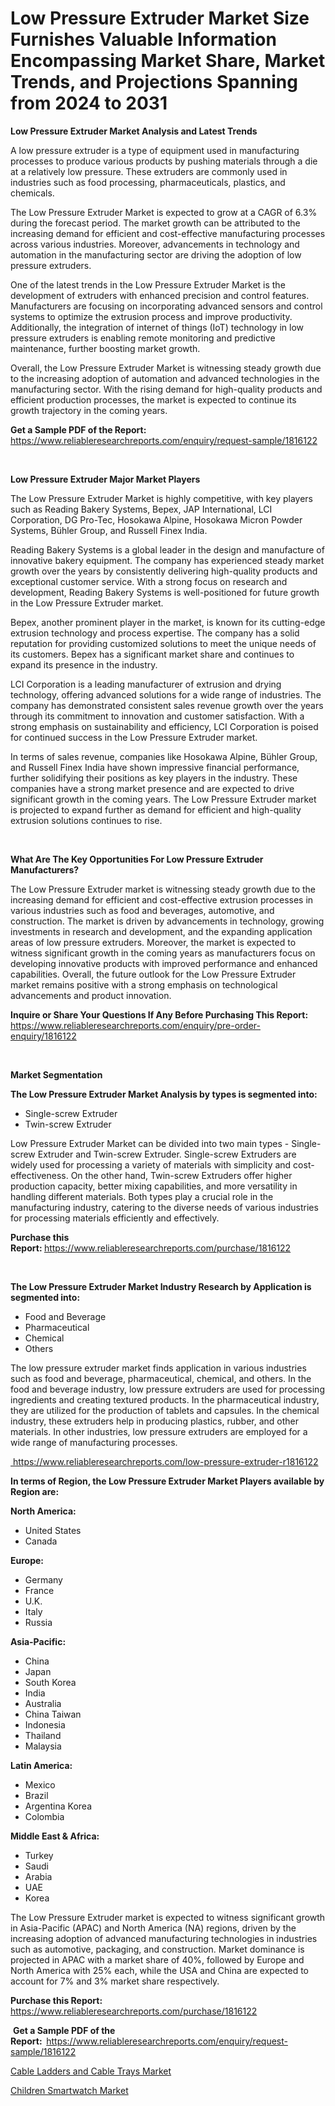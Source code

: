 <p><h1>Low Pressure Extruder Market Size Furnishes Valuable Information Encompassing Market Share, Market Trends, and Projections Spanning from 2024 to 2031</h1></p><p><strong>Low Pressure Extruder Market Analysis and Latest Trends</strong></p>
<p><p>A low pressure extruder is a type of equipment used in manufacturing processes to produce various products by pushing materials through a die at a relatively low pressure. These extruders are commonly used in industries such as food processing, pharmaceuticals, plastics, and chemicals.</p><p>The Low Pressure Extruder Market is expected to grow at a CAGR of 6.3% during the forecast period. The market growth can be attributed to the increasing demand for efficient and cost-effective manufacturing processes across various industries. Moreover, advancements in technology and automation in the manufacturing sector are driving the adoption of low pressure extruders.</p><p>One of the latest trends in the Low Pressure Extruder Market is the development of extruders with enhanced precision and control features. Manufacturers are focusing on incorporating advanced sensors and control systems to optimize the extrusion process and improve productivity. Additionally, the integration of internet of things (IoT) technology in low pressure extruders is enabling remote monitoring and predictive maintenance, further boosting market growth.</p><p>Overall, the Low Pressure Extruder Market is witnessing steady growth due to the increasing adoption of automation and advanced technologies in the manufacturing sector. With the rising demand for high-quality products and efficient production processes, the market is expected to continue its growth trajectory in the coming years.</p></p>
<p><strong>Get a Sample PDF of the Report:&nbsp;</strong> <a href="https://www.reliableresearchreports.com/enquiry/request-sample/1816122">https://www.reliableresearchreports.com/enquiry/request-sample/1816122</a></p>
<p>&nbsp;</p>
<p><strong>Low Pressure Extruder Major Market Players</strong></p>
<p><p>The Low Pressure Extruder Market is highly competitive, with key players such as Reading Bakery Systems, Bepex, JAP International, LCI Corporation, DG Pro-Tec, Hosokawa Alpine, Hosokawa Micron Powder Systems, Bühler Group, and Russell Finex India. </p><p>Reading Bakery Systems is a global leader in the design and manufacture of innovative bakery equipment. The company has experienced steady market growth over the years by consistently delivering high-quality products and exceptional customer service. With a strong focus on research and development, Reading Bakery Systems is well-positioned for future growth in the Low Pressure Extruder market.</p><p>Bepex, another prominent player in the market, is known for its cutting-edge extrusion technology and process expertise. The company has a solid reputation for providing customized solutions to meet the unique needs of its customers. Bepex has a significant market share and continues to expand its presence in the industry.</p><p>LCI Corporation is a leading manufacturer of extrusion and drying technology, offering advanced solutions for a wide range of industries. The company has demonstrated consistent sales revenue growth over the years through its commitment to innovation and customer satisfaction. With a strong emphasis on sustainability and efficiency, LCI Corporation is poised for continued success in the Low Pressure Extruder market.</p><p>In terms of sales revenue, companies like Hosokawa Alpine, Bühler Group, and Russell Finex India have shown impressive financial performance, further solidifying their positions as key players in the industry. These companies have a strong market presence and are expected to drive significant growth in the coming years. The Low Pressure Extruder market is projected to expand further as demand for efficient and high-quality extrusion solutions continues to rise.</p></p>
<p>&nbsp;</p>
<p><strong>What Are The Key Opportunities For Low Pressure Extruder Manufacturers?</strong></p>
<p><p>The Low Pressure Extruder market is witnessing steady growth due to the increasing demand for efficient and cost-effective extrusion processes in various industries such as food and beverages, automotive, and construction. The market is driven by advancements in technology, growing investments in research and development, and the expanding application areas of low pressure extruders. Moreover, the market is expected to witness significant growth in the coming years as manufacturers focus on developing innovative products with improved performance and enhanced capabilities. Overall, the future outlook for the Low Pressure Extruder market remains positive with a strong emphasis on technological advancements and product innovation.</p></p>
<p><strong>Inquire or Share Your Questions If Any Before Purchasing This Report:</strong> <a href="https://www.reliableresearchreports.com/enquiry/pre-order-enquiry/1816122">https://www.reliableresearchreports.com/enquiry/pre-order-enquiry/1816122</a></p>
<p>&nbsp;</p>
<p><strong>Market Segmentation</strong></p>
<p><strong>The Low Pressure Extruder Market Analysis by types is segmented into:</strong></p>
<p><ul><li>Single-screw Extruder</li><li>Twin-screw Extruder</li></ul></p>
<p><p>Low Pressure Extruder Market can be divided into two main types - Single-screw Extruder and Twin-screw Extruder. Single-screw Extruders are widely used for processing a variety of materials with simplicity and cost-effectiveness. On the other hand, Twin-screw Extruders offer higher production capacity, better mixing capabilities, and more versatility in handling different materials. Both types play a crucial role in the manufacturing industry, catering to the diverse needs of various industries for processing materials efficiently and effectively.</p></p>
<p><strong>Purchase this Report:&nbsp;</strong><a href="https://www.reliableresearchreports.com/purchase/1816122">https://www.reliableresearchreports.com/purchase/1816122</a></p>
<p>&nbsp;</p>
<p><strong>The Low Pressure Extruder Market Industry Research by Application is segmented into:</strong></p>
<p><ul><li>Food and Beverage</li><li>Pharmaceutical</li><li>Chemical</li><li>Others</li></ul></p>
<p><p>The low pressure extruder market finds application in various industries such as food and beverage, pharmaceutical, chemical, and others. In the food and beverage industry, low pressure extruders are used for processing ingredients and creating textured products. In the pharmaceutical industry, they are utilized for the production of tablets and capsules. In the chemical industry, these extruders help in producing plastics, rubber, and other materials. In other industries, low pressure extruders are employed for a wide range of manufacturing processes.</p></p>
<p><a href="https://www.reliableresearchreports.com/low-pressure-extruder-r1816122">&nbsp;https://www.reliableresearchreports.com/low-pressure-extruder-r1816122</a></p>
<p><strong>In terms of Region, the Low Pressure Extruder Market Players available by Region are:</strong></p>
<p>
    <p> <strong> North America: </strong>
        <ul>
            <li>United States</li>
            <li>Canada</li>
        </ul>
        </p> 
    <p> <strong> Europe: </strong>
        <ul>
            <li>Germany</li>
            <li>France</li>
            <li>U.K.</li>
            <li>Italy</li>
            <li>Russia</li>
        </ul>
        </p> 
    <p> <strong> Asia-Pacific: </strong>
        <ul>
            <li>China</li>
            <li>Japan</li>
            <li>South Korea</li>
            <li>India</li>
            <li>Australia</li>
            <li>China Taiwan</li>
            <li>Indonesia</li>
            <li>Thailand</li>
            <li>Malaysia</li>
        </ul>
        </p> 
    <p> <strong> Latin America: </strong>
        <ul>
            <li>Mexico</li>
            <li>Brazil</li>
            <li>Argentina Korea</li>
            <li>Colombia</li>
        </ul>
        </p> 
    <p> <strong> Middle East & Africa: </strong>
        <ul>
            <li>Turkey</li>
            <li>Saudi</li>
            <li>Arabia</li>
            <li>UAE</li>
            <li>Korea</li>
        </ul>
    </p>
    </p>
<p><p>The Low Pressure Extruder market is expected to witness significant growth in Asia-Pacific (APAC) and North America (NA) regions, driven by the increasing adoption of advanced manufacturing technologies in industries such as automotive, packaging, and construction. Market dominance is projected in APAC with a market share of 40%, followed by Europe and North America with 25% each, while the USA and China are expected to account for 7% and 3% market share respectively.</p></p>
<p><strong>Purchase this Report: </strong><a href="https://www.reliableresearchreports.com/purchase/1816122">https://www.reliableresearchreports.com/purchase/1816122</a></p>
<p>&nbsp;<strong>Get a Sample PDF of the Report:&nbsp;&nbsp;</strong><a href="https://www.reliableresearchreports.com/enquiry/request-sample/1816122">https://www.reliableresearchreports.com/enquiry/request-sample/1816122</a></p>
<p><strong></strong></p>
<p><p><a href="https://view.publitas.com/reportprime-1/cable-ladders-and-cable-trays-market-forecasts-market-trends-and-impact-analysis-2024-2031/">Cable Ladders and Cable Trays Market</a></p><p><a href="https://www.linkedin.com/pulse/evaluating-global-children-smartwatch-market-trends-growth-ebibe?trackingId=d1TGZ2jOx3B3jyMFEdMd7w%3D%3D">Children Smartwatch Market</a></p></p>